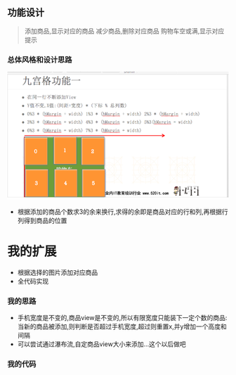 ## 功能设计

> 添加商品,显示对应的商品
> 减少商品,删除对应商品
> 购物车空或满,显示对应提示

### 总体风格和设计思路

![总体思路](/1228/images/WX20170720-202727.png)
* 根据添加的商品个数求3的余来换行,求得的余即是商品对应的行和列,再根据行列得到商品的位置

# 我的扩展
* 根据选择的图片添加对应商品
* 全代码实现

### 我的思路
* 手机宽度是不变的,商品view是不变的,所以有限宽度只能装下一定个数的商品:
当新的商品被添加,则判断是否超过手机宽度,超过则重置x,并y增加一个高度和间隔
* 可以尝试通过瀑布流,自定商品view大小来添加...这个以后做吧

### 我的代码
